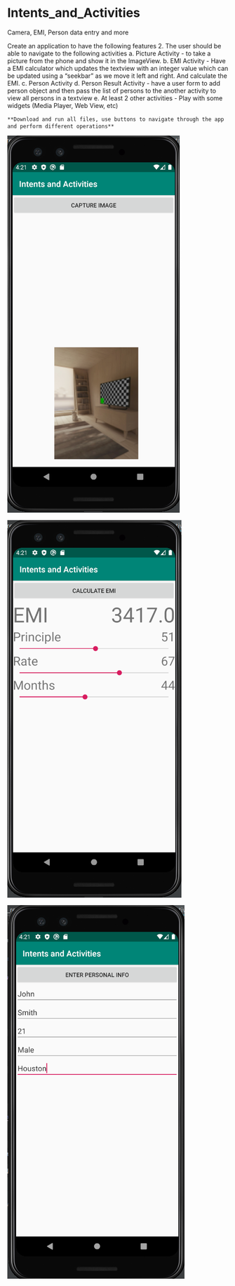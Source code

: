 # Intents_and_Activities
Camera, EMI, Person data entry and more

Create an application to have the following features
2. The user should be able to navigate to the following activities
	a. Picture Activity
		- to take a picture from the phone and show it in the ImageView.
	b. EMI Activity
		- Have a EMI calculator which updates the textview with an integer value which can be updated using a “seekbar” as we move it left and right. And calculate the EMI.
	c. Person Activity
	d. Person Result Activity
		- have a user form to add person object and then pass the list of persons to the another activity to view all persons in a textview
	e.  At least 2 other activities
		- Play with some widgets (Media Player, Web View, etc)	
    
    **Download and run all files, use buttons to navigate through the app and perform different operations**
    
![camera_output](https://raw.githubusercontent.com/ebrunso/Intents_and_Activities/master/camera_capture.png)
    
![EMI_Calc](https://raw.githubusercontent.com/ebrunso/Intents_and_Activities/master/EMI_result.png)

![Personal_Info](https://raw.githubusercontent.com/ebrunso/Intents_and_Activities/master/PersonalInfo.png)
